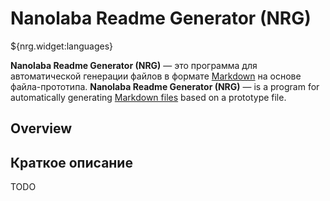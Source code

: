 <!--nrg.languages=en,ru-->
<!--nrg.defaultLanguage=en-->

# Nanolaba Readme Generator (NRG)

${nrg.widget:languages}

**Nanolaba Readme Generator (NRG)** — это программа для автоматической генерации файлов в формате              <!--ru-->
[Markdown]( https://en.wikipedia.org/wiki/Markdown) на основе файла-прототипа.                                 <!--ru-->
**Nanolaba Readme Generator (NRG)** — is a program for automatically                                           <!--en-->
generating [Markdown files]( https://en.wikipedia.org/wiki/Markdown) based on a prototype file.                <!--en-->

## Overview<!--en-->

## Краткое описание<!--ru-->

TODO